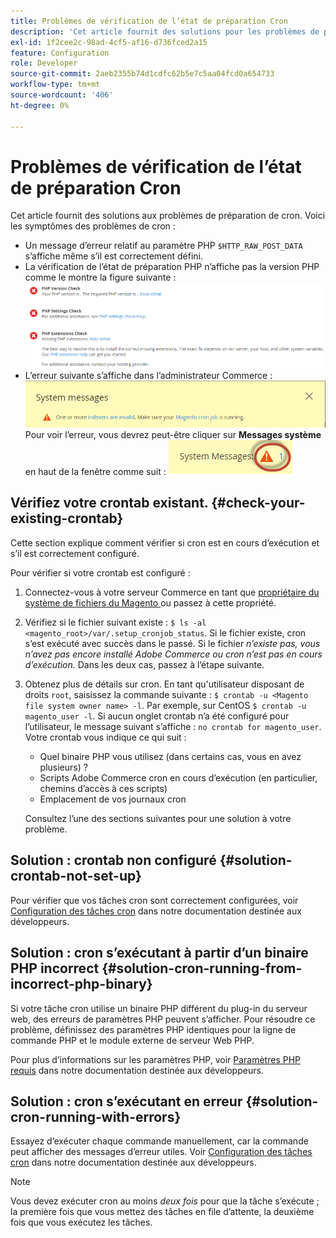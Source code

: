 ```yaml
---
title: Problèmes de vérification de l’état de préparation Cron
description: 'Cet article fournit des solutions pour les problèmes de préparation cron. Voici les symptômes des problèmes de cron :'
exl-id: 1f2cee2c-98ad-4cf5-af16-d736fced2a15
feature: Configuration
role: Developer
source-git-commit: 2aeb2355b74d1cdfc62b5e7c5aa04fcd0a654733
workflow-type: tm+mt
source-wordcount: '406'
ht-degree: 0%

---
```


# Problèmes de vérification de l’état de préparation Cron

Cet article fournit des solutions aux problèmes de préparation de cron. Voici les symptômes des problèmes de cron :

* Un message d’erreur relatif au paramètre PHP `$HTTP_RAW_POST_DATA` s’affiche même s’il est correctement défini.
* La vérification de l’état de préparation PHP n’affiche pas la version PHP comme le montre la figure suivante :
  ![upgr-tshot-no-cron.png](assets/upgr-tshoot-no-cron.png)
* L’erreur suivante s’affiche dans l’administrateur Commerce :
  ![compman-cron-not-running.png](assets/compman-cron-not-running.png)
Pour voir l’erreur, vous devrez peut-être cliquer sur **Messages système** en haut de la fenêtre comme suit :
  ![compman_sys-messages.png](assets/compman_sys-messages.png)

## Vérifiez votre crontab existant. {#check-your-existing-crontab}

Cette section explique comment vérifier si cron est en cours d’exécution et s’il est correctement configuré.

Pour vérifier si votre crontab est configuré :

1. Connectez-vous à votre serveur Commerce en tant que [ propriétaire du système de fichiers du Magento ](https://experienceleague.adobe.com/en/docs/commerce-operations/installation-guide/prerequisites/file-system/overview) ou passez à cette propriété.
1. Vérifiez si le fichier suivant existe : `$ ls -al <magento_root>/var/.setup_cronjob_status`. Si le fichier existe, cron s’est exécuté avec succès dans le passé. Si le fichier *n’existe pas, vous n’avez pas encore installé Adobe Commerce ou cron n’est pas en cours d’exécution.* Dans les deux cas, passez à l’étape suivante.
1. Obtenez plus de détails sur cron. En tant qu&#39;utilisateur disposant de droits `root`, saisissez la commande suivante : `$ crontab -u <Magento file system owner name> -l`. Par exemple, sur CentOS `$ crontab -u magento_user -l`. Si aucun onglet crontab n’a été configuré pour l’utilisateur, le message suivant s’affiche :    `no crontab for magento_user`. Votre crontab vous indique ce qui suit :
   * Quel binaire PHP vous utilisez (dans certains cas, vous en avez plusieurs) ?
   * Scripts Adobe Commerce cron en cours d’exécution (en particulier, chemins d’accès à ces scripts)
   * Emplacement de vos journaux cron

   Consultez l’une des sections suivantes pour une solution à votre problème.

## Solution : crontab non configuré {#solution-crontab-not-set-up}

Pour vérifier que vos tâches cron sont correctement configurées, voir [Configuration des tâches cron](https://experienceleague.adobe.com/en/docs/commerce-operations/installation-guide/next-steps/configuration) dans notre documentation destinée aux développeurs.

## Solution : cron s’exécutant à partir d’un binaire PHP incorrect {#solution-cron-running-from-incorrect-php-binary}

Si votre tâche cron utilise un binaire PHP différent du plug-in du serveur web, des erreurs de paramètres PHP peuvent s’afficher. Pour résoudre ce problème, définissez des paramètres PHP identiques pour la ligne de commande PHP et le module externe de serveur Web PHP.

Pour plus d’informations sur les paramètres PHP, voir [Paramètres PHP requis](https://experienceleague.adobe.com/en/docs/commerce-operations/installation-guide/prerequisites/php-settings) dans notre documentation destinée aux développeurs.

## Solution : cron s’exécutant en erreur {#solution-cron-running-with-errors}

Essayez d’exécuter chaque commande manuellement, car la commande peut afficher des messages d’erreur utiles. Voir [Configuration des tâches cron](https://experienceleague.adobe.com/en/docs/commerce-operations/installation-guide/next-steps/configuration) dans notre documentation destinée aux développeurs.

>[!NOTE]
>
>Vous devez exécuter cron au moins *deux fois* pour que la tâche s’exécute ; la première fois que vous mettez des tâches en file d’attente, la deuxième fois que vous exécutez les tâches.
